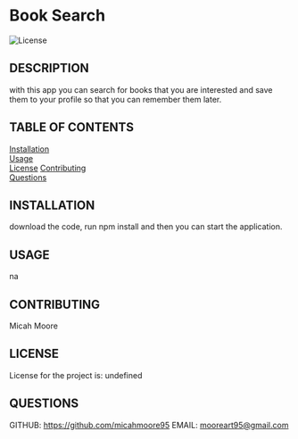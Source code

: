 # Book Search

  
  ![License](https://img.shields.io/badge/license-undefined-brightgreen)
  ## DESCRIPTION
  with this app you can search for books that you are interested and save them to your profile so that you can remember them later.
  ## TABLE OF CONTENTS
  [Installation](#installation)  
  [Usage](#usage)  
  [License](#license) 
  [Contributing](#contributing)   
  [Questions](#questions)
  
  ## INSTALLATION
  download the code, run npm install and then you can start the application.
  ## USAGE
  na
  ## CONTRIBUTING
  Micah Moore
  ## LICENSE
  License for the project is: 
  undefined
  ## QUESTIONS
  GITHUB: https://github.com/micahmoore95
  EMAIL: mooreart95@gmail.com


